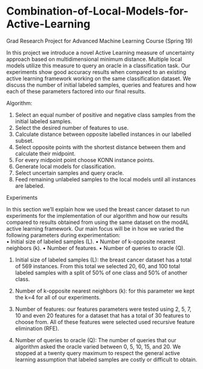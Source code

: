 # Combination-of-Local-Models-for-Active-Learning
Grad Research Project for Advanced Machine Learning Course (Spring 19)

In this project we introduce a novel Active Learning measure of uncertainty approach based on multidimensional minimum distance. Multiple local models utilize this measure to query an oracle in a classification task. Our experiments show good accuracy results when compared to an existing active learning framework working on the same classification dataset. We discuss the number of initial labeled samples, queries and features and how each of these parameters factored into our final results.

Algorithm:

1. Select an equal number of positive and negative class samples from the initial labeled samples.
2. Select the desired number of features to use.
3. Calculate distance between opposite labelled instances in our labelled subset.
4. Select opposite points with the shortest distance between them and calculate their midpoint.
5. For every midpoint point choose KONN instance points.
6. Generate local models for classification.
7. Select uncertain samples and query oracle.
8. Feed remaining unlabeled samples to the local models until all instances are labeled.

Experiments    
 
In this section we’ll explain how we used the breast cancer dataset to run experiments for the implementation of our algorithm and how our results compared to results obtained from using the same dataset on the modAL active learning framework. Our main focus will be in how we varied the following parameters during experimentation:  
• Initial size of labeled samples (L). 
• Number of k-opposite nearest neighbors (k). 
• Number of features. 
• Number of queries to oracle (Q). 
 
1. Initial size of labeled samples (L): the breast cancer dataset has a total of 569 instances. From this total we selected 20, 60, and 100 total labeled samples with a split of 50% of one class and 50% of another class. 
 
2. Number of k-opposite nearest neighbors (k): for this parameter we kept the k=4 for all of our experiments. 
 
3. Number of features: our features parameters were tested using 2, 5, 7, 10 and even 20 features for a dataset that has a total of 30 features to choose from. All of these features were selected used recursive feature elimination (RFE). 
 
4. Number of queries to oracle (Q): The number of queries that our algorithm asked the oracle varied between 0, 5, 10, 15, and 20. We stopped at a twenty query maximum to respect the general active learning assumption that labeled samples are costly or difficult to obtain.
